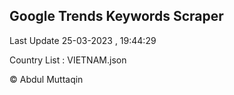 

## Google Trends Keywords Scraper 
 
Last Update 25-03-2023 , 19:44:29

Country List :
VIETNAM.json



© Abdul Muttaqin 
